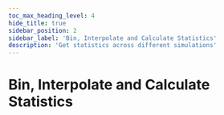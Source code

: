 ```yaml
---
toc_max_heading_level: 4
hide_title: true
sidebar_position: 2
sidebar_label: 'Bin, Interpolate and Calculate Statistics'
description: 'Get statistics across different simulations'
---
```

# Bin, Interpolate and Calculate Statistics
